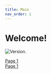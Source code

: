 ```yaml
---
title: Main
nav_order: 1
---
```


# Welcome!
![Version](https://img.shields.io/badge/version-0.9.60-blue.svg?style=for-the-badge).

[Page 1](page1.md)  
[Page 1](page2.md)